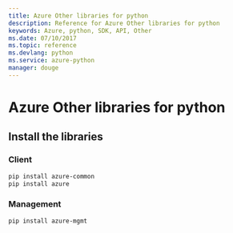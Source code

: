 ```yaml
---
title: Azure Other libraries for python
description: Reference for Azure Other libraries for python
keywords: Azure, python, SDK, API, Other
ms.date: 07/10/2017
ms.topic: reference
ms.devlang: python
ms.service: azure-python
manager: douge
---
```

# Azure Other libraries for python

## Install the libraries
### Client

```bash
pip install azure-common
pip install azure
```

### Management

```bash
pip install azure-mgmt
```

